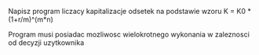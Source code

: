 Napisz program liczacy kapitalizacje odsetek na podstawie wzoru
K = K0 * (1+r/m)^(m*n)

Program musi posiadac mozliwosc wielokrotnego wykonania w zaleznosci od decyzji uzytkownika